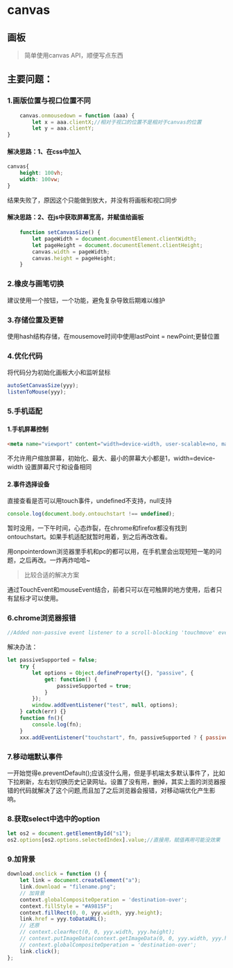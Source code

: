 # canvas

## 画板
> 简单使用canvas API，顺便写点东西

## 主要问题：

### 1.画版位置与视口位置不同
```javascript
    canvas.onmousedown = function (aaa) {
        let x = aaa.clientX;//相对于视口的位置不是相对于canvas的位置
        let y = aaa.clientY;
}
```
#### 解决思路：1、在css中加入
```css
canvas{
    height: 100vh;
    width: 100vw;
}
```
结果失败了，原因这个只能做到放大，并没有将画板和视口同步
#### 解决思路：2、在js中获取屏幕宽高，并赋值给画板

```javascript
    function setCanvasSize() {
        let pageWidth = document.documentElement.clientWidth;
        let pageHeight = document.documentElement.clientHeight;
        canvas.width = pageWidth;
        canvas.height = pageHeight;
    }
```

### 2.橡皮与画笔切换

建议使用一个按钮，一个功能，避免复杂导致后期难以维护

### 3.存储位置及更替

使用hash结构存储，在mousemove时间中使用lastPoint = newPoint;更替位置

### 4.优化代码

将代码分为初始化画板大小和监听鼠标
```javascript
autoSetCanvasSize(yyy);
listenToMouse(yyy);
```

### 5.手机适配

#### 1.手机屏幕控制
```html
<meta name="viewport" content="width=device-width, user-scalable=no, maximum-scale=1.0, minimum-scale=1.0, initial-scale=1.0">
```
不允许用户缩放屏幕，初始化、最大、最小的屏幕大小都是1，width=device-width 设置屏幕尺寸和设备相同

#### 2.事件选择设备

直接查看是否可以用touch事件，undefined不支持，null支持
```javascript
console.log(document.body.ontouchstart !== undefined);
```
暂时没用，一下午时间，心态炸裂，在chrome和firefox都没有找到ontouchstart。如果手机适配就暂时用着，到之后再改改看。

用onpointerdown浏览器里手机和pc的都可以用，在手机里会出现短短一笔的问题，之后再改。一炸再炸哈哈~

>比较合适的解决方案

通过TouchEvent和mouseEvent结合，前者只可以在可触屏的地方使用，后者只有鼠标才可以使用。

### 6.chrome浏览器报错
```javascript
//Added non-passive event listener to a scroll-blocking 'touchmove' event. Consider marking event handler as 'passive' to make the page more responsive. See
```
解决办法：
```javascript
let passiveSupported = false;
    try {
        let options = Object.defineProperty({}, "passive", {
            get: function() {
                passiveSupported = true;
            }
        });
        window.addEventListener("test", null, options);
    } catch(err) {}
    function fn(){
        console.log(fn);
    }
    xxx.addEventListener("touchstart", fn, passiveSupported ? { passive: true } : false)
```

### 7.移动端默认事件

一开始觉得e.preventDefault();应该没什么用，但是手机端太多默认事件了，比如下拉刷新，左右划切换历史记录网址。设置了没有用，删掉，其实上面的浏览器报错的代码就解决了这个问题,而且加了之后浏览器会报错，对移动端优化产生影响。

### 8.获取select中选中的option

```javascript
let os2 = document.getElementById("s1");
os2.options[os2.options.selectedIndex].value;//直接用，赋值再用可能没效果
```

### 9.加背景
```javascript
download.onclick = function () {
    let link = document.createElement("a");
    link.download = "filename.png";
    // 加背景
    context.globalCompositeOperation = 'destination-over';
    context.fillStyle = "#A9815F";
    context.fillRect(0, 0, yyy.width, yyy.height);
    link.href = yyy.toDataURL();
    // 还原
    // context.clearRect(0, 0, yyy.width, yyy.height);
    // context.putImageData(context.getImageData(0, 0, yyy.width, yyy.height), 0, 0);
    // context.globalCompositeOperation = 'destination-over';
    link.click();
};
```